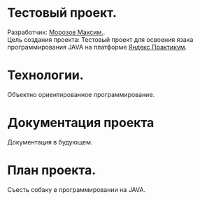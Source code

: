 # **Тестовый проект.**
Разработчик: [Морозов Максим.](89996069795max@gmail.com "89996069795max@gmail.com").<br>
Цель создания проекта: Тестовый проект для освоения язака программирования JAVA на платформе [Яндекс Практикум](https://practicum.yandex.ru/).


# **Технологии.**
Объектно ориентированное программирование.


# **Документация проекта**
Документация в будующем.

# **План проекта.**
Съесть собаку в программировании на JAVA.


